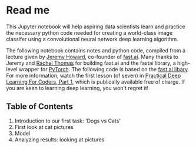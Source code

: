 # Read me
This Jupyter notebook will help aspiring data scientists learn and practice the necessary python code needed for creating a world-class image classifer using a convolutional neural network deep learning algorithm.

The following notebook contains notes and python code, compiled from a lecture given by [Jeremy Howard](http://www.fast.ai/about/#jeremy), co-founder of [fast.ai](http://course.fast.ai). Many thanks to Jeremy and [Rachel Thomas](http://www.fast.ai/about/#rachel) for building fast.ai and the fastai library, a high-level wrapper for [PyTorch](http://pytorch.org). The following code is based on the [fast.ai libary](https://github.com/fastai/fastai/). For more information, watch the first lesson (of seven) in [Practical Deep Learning For Coders, Part 1](http://course.fast.ai), which is publically available free of charge. If you are keen to learning deep learning, you won't regret it!

## Table of Contents
1. Introduction to our first task: 'Dogs vs Cats'
1. First look at cat pictures
1. Model
1. Analyzing results: looking at pictures
